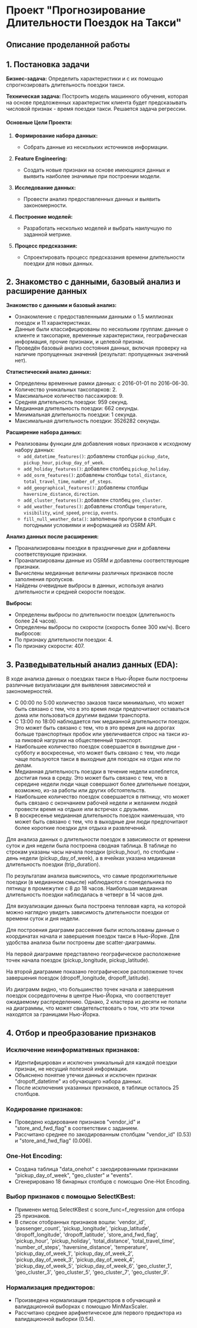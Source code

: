 # Проект "Прогнозирование Длительности Поездок на Такси"
## Описание проделанной работы

## 1. Постановка задачи

**Бизнес-задача:**
Определить характеристики и с их помощью спрогнозировать длительность поездки такси.

**Техническая задача:**
Построить модель машинного обучения, которая на основе предложенных характеристик клиента будет предсказывать числовой признак - время поездки такси. Решается задача регрессии.

#### Основные Цели Проекта:

1. **Формирование набора данных:**
   - Собрать данные из нескольких источников информации.

2. **Feature Engineering:**
   - Создать новые признаки на основе имеющихся данных и выявить наиболее значимые при построении модели.

3. **Исследование данных:**
   - Провести анализ предоставленных данных и выявить закономерности.

4. **Построение моделей:**
   - Разработать несколько моделей и выбрать наилучшую по заданной метрике.

5. **Процесс предсказания:**
   - Спроектировать процесс предсказания времени длительности поездки для новых данных.

## 2. Знакомство с данными, базовый анализ и расширение данных

**Знакомство с данными и базовый анализ:**
- Ознакомление с предоставленными данными о 1.5 миллионах поездок и 11 характеристиках.
- Данные были классифицированы по нескольким группам: данные о клиенте и таксопарке, временные характеристики, географическая информация, прочие признаки, и целевой признак.
- Проведён базовый анализ состояния данных, включая проверку на наличие пропущенных значений (результат: пропущенных значений нет).

**Статистический анализ данных:**
- Определены временные рамки данных: с 2016-01-01 по 2016-06-30.
- Количество уникальных таксопарков: 2.
- Максимальное количество пассажиров: 9.
- Средняя длительность поездки: 959 секунд.
- Медианная длительность поездки: 662 секунды.
- Минимальная длительность поездки: 1 секунда.
- Максимальная длительность поездки: 3526282 секунды.

**Расширение набора данных:**
- Реализованы функции для добавления новых признаков к исходному набору данных:
  - `add_datetime_features()`: добавлены столбцы `pickup_date`, `pickup_hour`, `pickup_day_of_week`.
  - `add_holiday_features()`: добавлен столбец `pickup_holiday`.
  - `add_osrm_features()`: добавлены столбцы `total_distance`, `total_travel_time`, `number_of_steps`.
  - `add_geographical_features()`: добавлены столбцы `haversine_distance`, `direction`.
  - `add_cluster_features()`: добавлен столбец `geo_cluster`.
  - `add_weather_features()`: добавлены столбцы `temperature`, `visibility`, `wind_speed`, `precip`, `events`.
  - `fill_null_weather_data()`: заполнены пропуски в столбцах с погодными условиями и информацией из OSRM API.

**Анализ данных после расширения:**
- Проанализированы поездки в праздничные дни и добавлены соответствующие признаки.
- Проанализированы данные из OSRM и добавлены соответствующие признаки.
- Вычислены медианные величины различных признаков после заполнения пропусков.
- Найдены очевидные выбросы в данных, используя анализ длительности и средней скорости поездок.

**Выбросы:**
- Определены выбросы по длительности поездок (длительность более 24 часов).
- Определены выбросы по скорости (скорость более 300 км/ч).
Всего выбросов:
- По признаку длительности поездки: 4.
- По признаку скорости: 407.

 ## 3. Разведывательный анализ данных (EDA):

В ходе анализа данных о поездках такси в Нью-Йорке были построены различные визуализации для выявления зависимостей и закономерностей. 

- С 00:00 по 5:00 количество заказов такси минимально, что может быть связано с тем, что в это время люди предпочитают оставаться дома или пользоваться другими видами транспорта.
- С 13:00 по 18:00 наблюдается пик медианной длительности поездок. Это может быть связано с тем, что в это время дня на дорогах больше транспортных пробок или увеличивается спрос на такси из-за пиковой нагрузки на общественный транспорт.
- Наибольшее количество поездок совершается в выходные дни - субботу и воскресенье, что может быть связано с тем, что люди чаще пользуются такси в выходные для поездок на отдых или по делам.
- Медианная длительность поездки в течение недели колеблется, достигая пика в среду. Это может быть связано с тем, что в середине недели люди чаще совершают более длительные поездки, возможно, из-за работы или других обстоятельств.
- Наибольшее количество поездок совершается в пятницу, что может быть связано с окончанием рабочей недели и желанием людей провести время на отдыхе или встречах с друзьями.
- В воскресенье медианная длительность поездок наименьшая, что может быть связано с тем, что в выходные дни люди предпочитают более короткие поездки для отдыха и развлечений.

Для анализа данных о длительности поездок в зависимости от времени суток и дня недели была построена сводная таблица. В таблице по строкам указаны часы начала поездки (pickup_hour), по столбцам - день недели (pickup_day_of_week), а в ячейках указана медианная длительность поездки (trip_duration).

По результатам анализа выяснилось, что самые продолжительные поездки (в медианном смысле) наблюдаются с понедельника по пятницу в промежутке с 8 до 18 часов. Наибольшая медианная длительность поездки наблюдалась в четверг в 14 часов дня.

Для визуализации данных была построена тепловая карта, на которой можно наглядно увидеть зависимость длительности поездки от времени суток и дня недели.

Для построения диаграмм рассеяния были использованы данные о координатах начала и завершения поездок такси в Нью-Йорке. Для удобства анализа были построены две scatter-диаграммы.

На первой диаграмме представлено географическое расположение точек начала поездок (pickup_longitude, pickup_latitude).

На второй диаграмме показано географическое расположение точек завершения поездок (dropoff_longitude, dropoff_latitude).

Из диаграмм видно, что большинство точек начала и завершения поездок сосредоточены в центре Нью-Йорка, что соответствует ожидаемому распределению. Однако, 2 кластера из десяти не попали на диаграммы, что может свидетельствовать о том, что эти точки находятся за границами Нью-Йорка.

## 4. Отбор и преобразование признаков
 
### Исключение неинформативных признаков:

- Идентифицирован и исключен уникальный для каждой поездки признак, не несущий полезной информации.
- Объяснено понятие утечки данных и исключен признак "dropoff_datetime" из обучающего набора данных.
- После исключения указанных признаков, в таблице осталось 25 столбцов.

### Кодирование признаков:

- Проведено кодирование признаков "vendor_id" и "store_and_fwd_flag" в соответствии с заданием.
- Рассчитано среднее по закодированным столбцам "vendor_id" (0.53) и "store_and_fwd_flag" (0.006).

### One-Hot Encoding:

- Создана таблица "data_onehot" с закодированными признаками "pickup_day_of_week", "geo_cluster" и "events".
- Сгенерировано 18 бинарных столбцов с помощью One-Hot Encoding.

### Выбор признаков с помощью SelectKBest:

- Применен метод SelectKBest с score_func=f_regression для отбора 25 признаков.
- В список отобранных признаков вошли: 'vendor_id', 'passenger_count', 'pickup_longitude', 'pickup_latitude', 'dropoff_longitude', 'dropoff_latitude', 'store_and_fwd_flag', 'pickup_hour', 'pickup_holiday', 'total_distance', 'total_travel_time', 'number_of_steps', 'haversine_distance', 'temperature', 'pickup_day_of_week_1', 'pickup_day_of_week_2', 'pickup_day_of_week_3', 'pickup_day_of_week_4', 'pickup_day_of_week_5', 'pickup_day_of_week_6', 'geo_cluster_1', 'geo_cluster_3', 'geo_cluster_5', 'geo_cluster_7', 'geo_cluster_9'.

### Нормализация предикторов:

- Произведена нормализация предикторов в обучающей и валидационной выборках с помощью MinMaxScaler.
- Рассчитано среднее арифметическое для первого предиктора из валидационной выборки (0.54).
